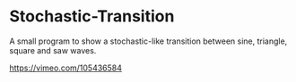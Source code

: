 # Stochastic-Transition
A small program to show a stochastic-like transition between sine, triangle, square and saw waves. 

https://vimeo.com/105436584
